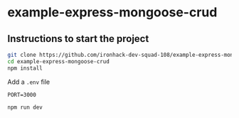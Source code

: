 # example-express-mongoose-crud

## Instructions to start the project

```sh
git clone https://github.com/ironhack-dev-squad-108/example-express-mongoose-crud.git
cd example-express-mongoose-crud
npm install
```


Add a `.env` file
```
PORT=3000
```


```sh
npm run dev
```